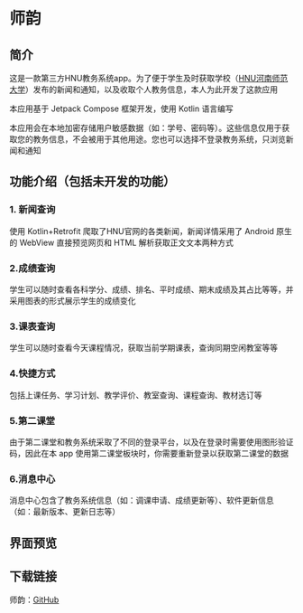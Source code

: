 # 师韵

## 简介

这是一款第三方HNU教务系统app。为了便于学生及时获取学校（[HNU河南师范大学](https://www.htu.edu.cn/)）发布的新闻和通知，以及收取个人教务信息，本人为此开发了这款应用

本应用基于 Jetpack Compose 框架开发，使用 Kotlin 语言编写

本应用会在本地加密存储用户敏感数据（如：学号、密码等）。这些信息仅用于获取您的教务信息，不会被用于其他用途。您也可以选择不登录教务系统，只浏览新闻和通知

## 功能介绍（包括未开发的功能）

### 1. 新闻查询

使用 Kotlin+Retrofit 爬取了HNU官网的各类新闻，新闻详情采用了 Android 原生的 WebView 直接预览网页和 HTML 解析获取正文文本两种方式

### 2.成绩查询

学生可以随时查看各科学分、成绩、排名、平时成绩、期末成绩及其占比等等，并采用图表的形式展示学生的成绩变化

### 3.课表查询

学生可以随时查看今天课程情况，获取当前学期课表，查询同期空闲教室等等

### 4.快捷方式

包括上课任务、学习计划、教学评价、教室查询、课程查询、教材选订等

### 5.第二课堂

由于第二课堂和教务系统采取了不同的登录平台，以及在登录时需要使用图形验证码，因此在本 app 使用第二课堂板块时，你需要重新登录以获取第二课堂的数据

### 6.消息中心

消息中心包含了教务系统信息（如：调课申请、成绩更新等）、软件更新信息（如：最新版本、更新日志等）

## 界面预览



## 下载链接

师韵：[GitHub](https://github.com/JiaLiFuNia/SmartHNU/releases/latest)
